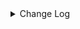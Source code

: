 <details><summary> Change Log </summary>

| Change | Commit | Version |
| --- | --- | --- |
|[improve] rocketmq options (#9251)|https://github.com/apache/seatunnel/commit/4cbe3b9172| dev |
|[Feature][Checkpoint] Add check script for source/sink state class serialVersionUID missing (#9118)|https://github.com/apache/seatunnel/commit/4f5adeb1c7|2.3.11|
|[Improve][Connector-V2] RocketMQ Source add message tag config (#8825)|https://github.com/apache/seatunnel/commit/5913e8c35f|2.3.10|
|[Improve][Connector-V2] Add optional flag for rocketmq connector to skip parse errors instead of failing (#8737)|https://github.com/apache/seatunnel/commit/701f17b5d4|2.3.10|
|[Improve][Connector-V2] RocketMQ Sink add message tag config (#7996)|https://github.com/apache/seatunnel/commit/97a1b00e48|2.3.9|
|[Feature][Restapi] Allow metrics information to be associated to logical plan nodes (#7786)|https://github.com/apache/seatunnel/commit/6b7c53d03c|2.3.9|
|[Fix][Connector-V2] Fix some throwable error not be caught (#7657)|https://github.com/apache/seatunnel/commit/e19d73282e|2.3.8|
|[Feature][Kafka] Support multi-table source read  (#5992)|https://github.com/apache/seatunnel/commit/60104602d1|2.3.6|
|[Fix][connector-rocketmq] commit a correct offset to broker &amp; reduce ThreadInterruptedException log (#6668)|https://github.com/apache/seatunnel/commit/b7480e1a89|2.3.6|
|[fix][connector-rocketmq]Fix a NPE problem when checkpoint.interval is set too small(#6624) (#6625)|https://github.com/apache/seatunnel/commit/6e0c81d492|2.3.5|
|[Test][E2E] Add thread leak check for connector (#5773)|https://github.com/apache/seatunnel/commit/1f2f3fc5f0|2.3.4|
|[Fix] [Connector] Rocketmq source startOffset greater than endOffset error (#6287)|https://github.com/apache/seatunnel/commit/cd44b5894e|2.3.4|
|[Improve][Common] Introduce new error define rule (#5793)|https://github.com/apache/seatunnel/commit/9d1b2582b2|2.3.4|
|[Improve] Remove use `SeaTunnelSink::getConsumedType` method and mark it as deprecated (#5755)|https://github.com/apache/seatunnel/commit/8de7408100|2.3.4|
|[Improve][CheckStyle] Remove useless &#x27;SuppressWarnings&#x27; annotation of checkstyle. (#5260)|https://github.com/apache/seatunnel/commit/51c0d709ba|2.3.4|
|[Improve][pom] Formatting pom (#4761)|https://github.com/apache/seatunnel/commit/1d6d3815ec|2.3.2|
|[Hotfix][Connector-V2][RocketMQ] Fix rocketmq spark e2e test cases (#4583)|https://github.com/apache/seatunnel/commit/e711f6ef4c|2.3.2|
|[Feature][Connector-V2] Add rocketmq source and sink (#4007)|https://github.com/apache/seatunnel/commit/e333897552|2.3.2|

</details>
